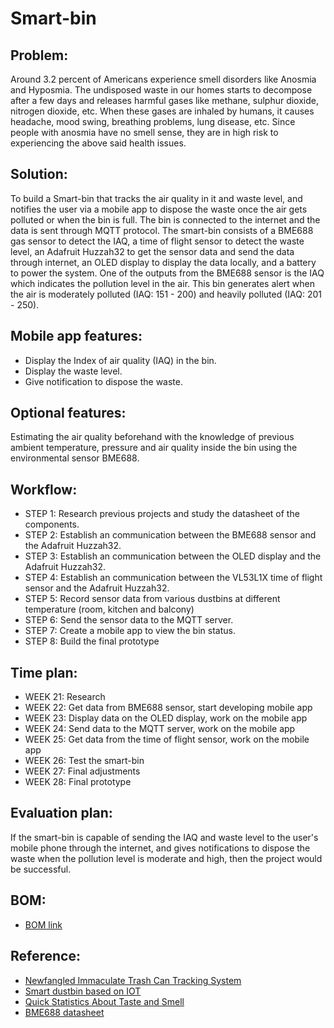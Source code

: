 # Smart-bin
## Problem:
Around 3.2 percent of Americans experience smell disorders like Anosmia and Hyposmia.
The undisposed waste in our homes starts to decompose after a few days and releases harmful gases like methane, sulphur dioxide, nitrogen dioxide, etc.
When these gases are inhaled by humans, it causes headache, mood swing, breathing problems, lung disease, etc. Since people with anosmia have no smell sense, they are in high risk to experiencing the above said health issues.

## Solution:
To build a Smart-bin that tracks the air quality in it and waste level, and notifies the user via a mobile app to dispose the waste once the air gets polluted or when the bin is full. The bin is connected to the internet and the data is sent through MQTT protocol. The smart-bin consists of a BME688 gas sensor to detect the IAQ, a time of flight sensor to detect the waste level, an Adafruit Huzzah32 to get the sensor data and send the data through internet, an OLED display to display the data locally, and a battery to power the system. One of the outputs from the BME688 sensor is the IAQ which indicates the pollution level in the air. This bin generates alert when the air is moderately polluted (IAQ: 151 - 200) and heavily polluted (IAQ: 201 - 250).

## Mobile app features:
* Display the Index of air quality (IAQ) in the bin.
* Display the waste level.
* Give notification to dispose the waste.

## Optional features:
Estimating the air quality beforehand with the knowledge of previous ambient temperature, pressure and air quality inside the bin using the environmental sensor BME688.

## Workflow:
* STEP 1: Research previous projects and study the datasheet of the components.
* STEP 2: Establish an communication between the BME688 sensor and the Adafruit Huzzah32.
* STEP 3: Establish an communication between the OLED display and the Adafruit Huzzah32.
* STEP 4: Establish an communication between the VL53L1X time of flight sensor and the Adafruit Huzzah32.
* STEP 5: Record sensor data from various dustbins at different temperature (room, kitchen and balcony)
* STEP 6: Send the sensor data to the MQTT server.
* STEP 7: Create a mobile app to view the bin status.
* STEP 8: Build the final prototype

## Time plan:
* WEEK 21: Research
* WEEK 22: Get data from BME688 sensor, start developing mobile app
* WEEK 23: Display data on the OLED display, work on the mobile app
* WEEK 24: Send data to the MQTT server, work on the mobile app
* WEEK 25: Get data from the time of flight sensor, work on the mobile app
* WEEK 26: Test the smart-bin
* WEEK 27: Final adjustments
* WEEK 28: Final prototype

## Evaluation plan:
If the smart-bin is capable of sending the IAQ and waste level to the user's mobile phone through the internet, and gives notifications to dispose the waste when the pollution level is moderate and high, then the project would be successful.

## BOM:
* [BOM link](https://octopart.com/bom-tool/PDJ5Hqcs)

## Reference:
* [Newfangled Immaculate Trash Can Tracking System](https://www.academia.edu/download/62231884/5_IJRASET2652323-2820200229-105349-5h9jnt.pdf)
* [Smart dustbin based on IOT](https://www.researchgate.net/publication/325116872_Smart_dustbin_based_on_IOT)
* [Quick Statistics About Taste and Smell](https://www.nidcd.nih.gov/health/statistics/quick-statistics-taste-smell)
* [BME688 datasheet](https://www.bosch-sensortec.com/media/boschsensortec/downloads/datasheets/bst-bme688-ds000.pdf)
